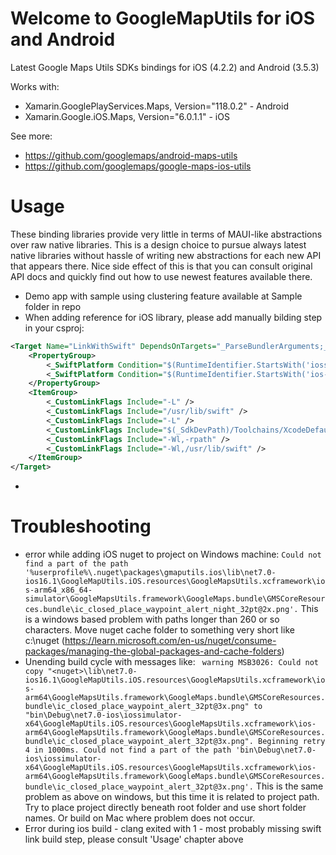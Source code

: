 # Welcome to GoogleMapUtils for iOS and Android
Latest Google Maps Utils SDKs bindings for iOS (4.2.2) and Android (3.5.3)

Works with:
- Xamarin.GooglePlayServices.Maps, Version="118.0.2" - Android
- Xamarin.Google.iOS.Maps, Version="6.0.1.1" - iOS

See more: 
- https://github.com/googlemaps/android-maps-utils
- https://github.com/googlemaps/google-maps-ios-utils

# Usage
These binding libraries provide very little in terms of MAUI-like abstractions over raw native libraries.
This is a design choice to pursue always latest native libraries without hassle of writing new abstractions
for each new API that appears there. Nice side effect of this is that you can consult original API docs
and quickly find out how to use newest features available there.
- Demo app with sample using clustering feature available at Sample folder in repo
- When adding reference for iOS library, please add manually bilding step in your csproj:
```xml
<Target Name="LinkWithSwift" DependsOnTargets="_ParseBundlerArguments;_DetectSdkLocations" BeforeTargets="_LinkNativeExecutable">
    <PropertyGroup>
    	<_SwiftPlatform Condition="$(RuntimeIdentifier.StartsWith('iossimulator-'))">iphonesimulator</_SwiftPlatform>
    	<_SwiftPlatform Condition="$(RuntimeIdentifier.StartsWith('ios-'))">iphoneos</_SwiftPlatform>
    </PropertyGroup>
    <ItemGroup>
    	<_CustomLinkFlags Include="-L" />
    	<_CustomLinkFlags Include="/usr/lib/swift" />
    	<_CustomLinkFlags Include="-L" />
    	<_CustomLinkFlags Include="$(_SdkDevPath)/Toolchains/XcodeDefault.xctoolchain/usr/lib/swift/$(_SwiftPlatform)" />
    	<_CustomLinkFlags Include="-Wl,-rpath" />
    	<_CustomLinkFlags Include="-Wl,/usr/lib/swift" />
    </ItemGroup>
</Target>
```
- 
# Troubleshooting 
- error while adding iOS nuget to project on Windows machine: `Could not find a part of the path '%userprofile%\.nuget\packages\gmaputils.ios\lib\net7.0-ios16.1\GoogleMapUtils.iOS.resources\GoogleMapsUtils.xcframework\ios-arm64_x86_64-simulator\GoogleMapsUtils.framework\GoogleMaps.bundle\GMSCoreResources.bundle\ic_closed_place_waypoint_alert_night_32pt@2x.png'.`
This is a windows based problem with paths longer than 260 or so characters. Move nuget cache folder to something very short like c:\nuget (https://learn.microsoft.com/en-us/nuget/consume-packages/managing-the-global-packages-and-cache-folders) 
- Unending build cycle with messages like: ` warning MSB3026: Could not copy "<nuget>\lib\net7.0-ios16.1\GoogleMapUtils.iOS.resources\GoogleMapsUtils.xcframework\ios-arm64\GoogleMapsUtils.framework\GoogleMaps.bundle\GMSCoreResources.bundle\ic_closed_place_waypoint_alert_32pt@3x.png" to "bin\Debug\net7.0-ios\iossimulator-x64\GoogleMapUtils.iOS.resources\GoogleMapsUtils.xcframework\ios-arm64\GoogleMapsUtils.framework\GoogleMaps.bundle\GMSCoreResources.bundle\ic_closed_place_waypoint_alert_32pt@3x.png". Beginning retry 4 in 1000ms. Could not find a part of the path 'bin\Debug\net7.0-ios\iossimulator-x64\GoogleMapUtils.iOS.resources\GoogleMapsUtils.xcframework\ios-arm64\GoogleMapsUtils.framework\GoogleMaps.bundle\GMSCoreResources.bundle\ic_closed_place_waypoint_alert_32pt@3x.png'.`
This is the same problem as above on windows, but this time it is related to project path. Try to place project directly beneath root folder and use short folder names.
Or build on Mac where problem does not occur.
- Error during ios build - clang exited with 1 - most probably missing swift link build step, please consult 'Usage' chapter above

